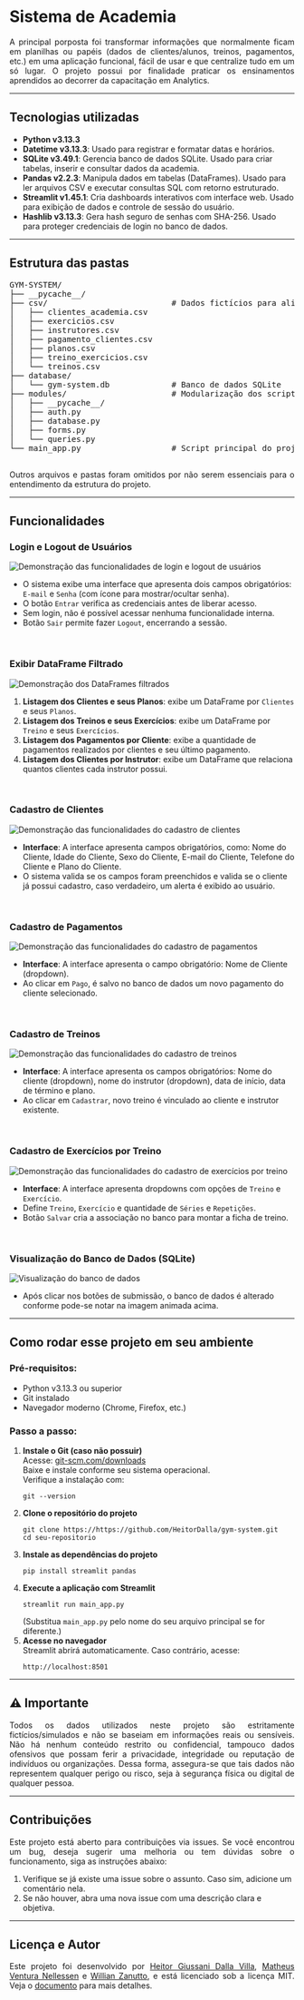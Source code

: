 <h1>Sistema de Academia</h1>

<p align="justify">A principal porposta foi transformar informações que normalmente ficam em planilhas ou papéis (dados de clientes/alunos, treinos, pagamentos, etc.) em uma aplicação funcional, fácil de usar e que centralize tudo em um só lugar. O projeto possui por finalidade praticar os ensinamentos aprendidos ao decorrer da capacitação em Analytics.</p>

<hr>

<h2>Tecnologias utilizadas</h2>
<ul>
    <li><strong>Python v3.13.3</strong></li>
    <li><strong>Datetime v3.13.3</strong>: Usado para registrar e formatar datas e horários.</li>
    <li><strong>SQLite v3.49.1</strong>: Gerencia banco de dados SQLite. Usado para criar tabelas, inserir e consultar dados da academia.</li>
    <li><strong>Pandas v2.2.3</strong>: Manipula dados em tabelas (DataFrames). Usado para ler arquivos CSV e executar consultas SQL com retorno estruturado.</li>
    <li><strong>Streamlit v1.45.1</strong>: Cria dashboards interativos com interface web. Usado para exibição de dados e controle de sessão do usuário.</li>
    <li><strong>Hashlib v3.13.3</strong>: Gera hash seguro de senhas com SHA-256. Usado para proteger credenciais de login no banco de dados.</li>
</ul>

<hr>

<h2>Estrutura das pastas</h2>

<pre>
GYM-SYSTEM/
├── __pycache__/
├── csv/                          # Dados fictícios para alimentar SQL
│   ├── clientes_academia.csv
│   ├── exercicios.csv
│   ├── instrutores.csv
│   ├── pagamento_clientes.csv
│   ├── planos.csv
│   ├── treino_exercicios.csv
│   └── treinos.csv
├── database/
│   └── gym-system.db             # Banco de dados SQLite
├── modules/                      # Modularização dos scripts do projeto
│   ├── __pycache__/
│   ├── auth.py
│   ├── database.py
│   ├── forms.py
│   └── queries.py
└── main_app.py                   # Script principal do projeto

</pre>

<p align="justify">Outros arquivos e pastas foram omitidos por não serem essenciais para o entendimento da estrutura do projeto.</p>

<hr>

<h2>Funcionalidades</h2>

<h3 id="login-logout">Login e Logout de Usuários</h3>
<img src="./img/demonstracao_login_e_logout.gif" alt="Demonstração das funcionalidades de login e logout de usuários" />
<ul>
  <li>O sistema exibe uma interface que apresenta dois campos obrigatórios: <code>E-mail</code> e <code>Senha</code> (com ícone para mostrar/ocultar senha).</li>
  <li>O botão <code>Entrar</code> verifica as credenciais antes de liberar acesso.</li>
  <li>Sem login, não é possível acessar nenhuma funcionalidade interna.</li>
  <li>Botão <code>Sair</code> permite fazer <code>Logout</code>, encerrando a sessão.</li>
</ul>

<br>

<h3>Exibir DataFrame Filtrado</h3>
<img src="./img/demonstracao_filtros.gif" alt="Demonstração dos DataFrames filtrados" />
<ol>
  <li><strong>Listagem dos Clientes e seus Planos</strong>: exibe um DataFrame por <code>Clientes</code> e seus <code>Planos</code>.</li>
  <li><strong>Listagem dos Treinos e seus Exercícios</strong>: exibe um DataFrame por <code>Treino</code> e seus <code>Exercícios</code>.</li>
  <li><strong>Listagem dos Pagamentos por Cliente</strong>: exibe a quantidade de pagamentos realizados por clientes e seu último pagamento.</li>
  <li><strong>Listagem dos Clientes por Instrutor</strong>: exibe um DataFrame que relaciona quantos clientes cada instrutor possui.</li>
</ol>

<br>

<h3>Cadastro de Clientes</h3>
<img src="./img/demonstracao_formulario_clientes.gif" alt="Demonstração das funcionalidades do cadastro de clientes"/>
<ul>
  <li><strong>Interface</strong>: A interface apresenta campos obrigatórios, como: Nome do Cliente, Idade do Cliente, Sexo do Cliente, E-mail do Cliente, Telefone do Cliente e Plano do Cliente.</li>
  <li>O sistema valida se os campos foram preenchidos e valida se o cliente já possui cadastro, caso verdadeiro, um alerta é exibido ao usuário.</li>
</ul>

<br>

<h3>Cadastro de Pagamentos</h3>
<img src="./img/demonstracao_formulario_pagamento.gif" alt="Demonstração das funcionalidades do cadastro de pagamentos" />
<ul>
  <li><strong>Interface</strong>: A interface apresenta o campo obrigatório: Nome de Cliente (dropdown).</li>
  <li>Ao clicar em <code>Pago</code>, é salvo no banco de dados um novo pagamento do cliente selecionado.</li>
</ul>

<br>

<h3>Cadastro de Treinos</h3>
<img src="./img/demonstracao_formulario_treino.gif" alt="Demonstração das funcionalidades do cadastro de treinos" />
<ul>
  <li><strong>Interface</strong>: A interface apresenta os campos obrigatórios: Nome do cliente (dropdown), nome do instrutor (dropdown), data de início, data de término e plano.</li>
  <li>Ao clicar em <code>Cadastrar</code>, novo treino é vinculado ao cliente e instrutor existente.</li>
</ul>

<br>

<h3>Cadastro de Exercícios por Treino</h3>
<img src="./img/demonstracao_formulario_exercicios_por_treino.gif" alt="Demonstração das funcionalidades do cadastro de exercícios por treino" />
<ul>
  <li><strong>Interface</strong>: A interface apresenta dropdowns com opções de <code>Treino</code> e <code>Exercício</code>.</li>
  <li>Define <code>Treino</code>, <code>Exercício</code> e quantidade de <code>Séries</code> e <code>Repetições</code>.</li>
  <li>Botão <code>Salvar</code> cria a associação no banco para montar a ficha de treino.</li>
</ul>

<br>

<h3>Visualização do Banco de Dados (SQLite)</h3>
<img src="./img/demosntracao_banco_de_dados.gif" alt="Visualização do banco de dados" />
<ul>
  <li>Após clicar nos botões de submissão, o banco de dados é alterado conforme pode-se notar na imagem animada acima.</li>
</ul>

<hr>

<h2>Como rodar esse projeto em seu ambiente</h2>

<h3>Pré-requisitos:</h3>
<ul>
  <li>Python v3.13.3 ou superior</li>
  <li>Git instalado</li>
  <li>Navegador moderno (Chrome, Firefox, etc.)</li>
</ul>

<h3>Passo a passo:</h3>
<ol>

  <li>
    <strong>Instale o Git (caso não possuir)</strong><br>
    Acesse: <a href="https://git-scm.com/downloads" target="_blank">git-scm.com/downloads</a><br>
    Baixe e instale conforme seu sistema operacional.<br>
    Verifique a instalação com:
    <pre><code>git --version</code></pre>
  </li>

  <li>
    <strong>Clone o repositório do projeto</strong>
    <pre><code>git clone https://https://github.com/HeitorDalla/gym-system.git
cd seu-repositorio</code></pre>
  </li>

  <li>
    <strong>Instale as dependências do projeto</strong><br>
    <pre><code>pip install streamlit pandas</code></pre>
  </li>

  <li>
    <strong>Execute a aplicação com Streamlit</strong>
    <pre><code>streamlit run main_app.py</code></pre>
    (Substitua <code>main_app.py</code> pelo nome do seu arquivo principal se for diferente.)
  </li>

  <li>
    <strong>Acesse no navegador</strong><br>
    Streamlit abrirá automaticamente. Caso contrário, acesse:
    <pre><code>http://localhost:8501</code></pre>
  </li>

</ol>

<hr>

<h2>⚠️ Importante</h2>

<p align="justify">Todos os dados utilizados neste projeto são estritamente fictícios/simulados e não se baseiam em informações reais ou sensíveis. Não há nenhum conteúdo restrito ou confidencial, tampouco dados ofensivos que possam ferir a privacidade, integridade ou reputação de indivíduos ou organizações. Dessa forma, assegura-se que tais dados não representem qualquer perigo ou risco, seja à segurança física ou digital de qualquer pessoa.</p>

<hr>

<h2>Contribuições</h2>
<p align="justify">Este projeto está aberto para contribuições via issues. Se você encontrou um bug, deseja sugerir uma melhoria ou tem dúvidas sobre o funcionamento, siga as instruções abaixo:</p>
<ol>
    <li>Verifique se já existe uma issue sobre o assunto. Caso sim, adicione um comentário nela.</li>
    <li>Se não houver, abra uma nova issue com uma descrição clara e objetiva.</li>
</ol>

<hr>

<h2>Licença e Autor</h2>
<p align="justify">Este projeto foi desenvolvido por <a href="https://github.com/HeitorDalla">Heitor Giussani Dalla Villa</a>, <a href="https://github.com/MatheusVenturaNellessen">Matheus Ventura Nellessen</a> e <a href="https://github.com/WillZanutto">Willian Zanutto</a>, e está licenciado sob a licença MIT. Veja o <a href="./LICENSE">documento</a> para mais detalhes.</p>
